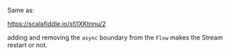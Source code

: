 
Same as:

https://scalafiddle.io/sf/lXKtnnu/2

adding and removing the `async` boundary from the `Flow` makes the Stream restart or not.
